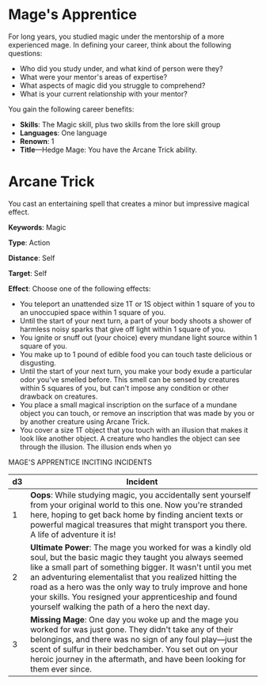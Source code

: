 # Mage's Apprentice

For long years, you studied magic under the mentorship of a more experienced mage. In defining your career, think about the following questions:

-   Who did you study under, and what kind of person were they?
-   What were your mentor's areas of expertise?
-   What aspects of magic did you struggle to comprehend?
-   What is your current relationship with your mentor?

You gain the following career benefits:

-   **Skills**: The Magic skill, plus two skills from the lore skill group
-   **Languages**: One language
-   **Renown**: 1
-   **Title**—Hedge Mage: You have the Arcane Trick ability.

# Arcane Trick

You cast an entertaining spell that creates a minor but impressive magical effect.

**Keywords**: Magic

**Type**: Action

**Distance**: Self

**Target**: Self

**Effect**: Choose one of the following effects:

-   You teleport an unattended size 1T or 1S object within 1 square of you to an unoccupied space within 1 square of you.
-   Until the start of your next turn, a part of your body shoots a shower of harmless noisy sparks that give off light within 1 square of you.
-   You ignite or snuff out (your choice) every mundane light source within 1 square of you.
-   You make up to 1 pound of edible food you can touch taste delicious or disgusting.
-   Until the start of your next turn, you make your body exude a particular odor you've smelled before. This smell can be sensed by creatures within 5 squares of you, but can't impose any condition or other drawback on creatures.
-   You place a small magical inscription on the surface of a mundane object you can touch, or remove an inscription that was made by you or by another creature using Arcane Trick.
-   You cover a size 1T object that you touch with an illusion that makes it look like another object. A creature who handles the object can see through the illusion. The illusion ends when yo

 MAGE'S APPRENTICE INCITING INCIDENTS

| d3  | Incident                                                                                                                                                                                                                                                                                                                                                                                                          |
|--|----------------------------------------------------------------------|
| 1   | **Oops**: While studying magic, you accidentally sent yourself from your original world to this one. Now you're stranded here, hoping to get back home by finding ancient texts or powerful magical treasures that might transport you there. A life of adventure it is!                                                                                                                                          |
| 2   | **Ultimate Power**: The mage you worked for was a kindly old soul, but the basic magic they taught you always seemed like a small part of something bigger. It wasn't until you met an adventuring elementalist that you realized hitting the road as a hero was the only way to truly improve and hone your skills. You resigned your apprenticeship and found yourself walking the path of a hero the next day. |
| 3   | **Missing Mage**: One day you woke up and the mage you worked for was just gone. They didn't take any of their belongings, and there was no sign of any foul play—just the scent of sulfur in their bedchamber. You set out on your heroic journey in the aftermath, and have been looking for them ever since.                                                                                                   |
